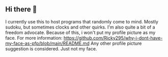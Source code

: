 ## Hi there 👋

I currently use this to host programs that randomly come to mind. Mostly sudoku, but sometimes clocks and other quirks.
I'm also quite a bit of a freedom advocate. Because of this, i won't put my profile picture as my face.
For more information: https://github.com/Ricky295/why-i-dont-have-my-face-as-pfp/blob/main/README.md
Any other profile picture suggestion is considered. Just not my face.
